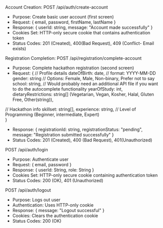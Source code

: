 Account Creation:
POST /api/auth/create-account

- Purpose: Create basic user account (first screen)
- Request: { email, password, firstName, lastName }
- Response: {
  userId: string,
  message: "Account made successfully"
  }
- Cookies Set: HTTP-only secure cookie that contains authentication token
- Status Codes: 201 (Created), 400(Bad Request), 409 (Conflict- Email exists)

Registration Completion:
POST /api/registration/complete-account

- Purpose: Complete hackathon registration (second screen)
- Request: {
  // Profile details
  dateOfBirth: date, // format: YYYY-MM-DD
  gender: string // Options: Female, Male, Non-binary, Prefer not to say
  school: string, // Would probably need an additional API file if you want to do the autocomplete functionality
  yearOfStudy: int,
  dietaryRestrictions: string[] (Vegetarian, Vegan, Kosher, Halal, Gluten Free, Other(string)),

// Hackathon info
skillset: string[],
experience: string, // Level of Programming (Beginner, intermediate, Expert)  
 }

- Response: {
  registrationId: string,
  registrationStatus: "pending",
  message: "Registration submitted successfully"
  }
- Status Codes: 201 (Created), 400 (Bad Request), 401(Unauthorized)

POST /api/auth/login

- Purpose: Authenticate user
- Request: { email, password }
- Response: {
  userId: String,
  role: String
  }
- Cookies Set: HTTP-only secure cookie containing authentication token
- Status Codes: 200 (OK), 401 (Unauthorized)

POST /api/auth/logout

- Purpose: Logs out user
- Authentication: Uses HTTP-only cookie
- Response: { message: "Logout successful" }
- Cookies: Clears the authentication cookie
- Status Codes: 200 (OK)
